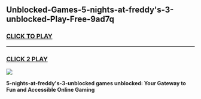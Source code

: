 
## Unblocked-Games-5-nights-at-freddy's-3-unblocked-Play-Free-9ad7q
<h3>
<a href="https://premium76.site?title=5-nights-at-freddy's-3-unblocked&ref=23A">CLICK TO PLAY</a></h3>
<hr>

<h3>
<a href="https://premium76.site?title=5-nights-at-freddy's-3-unblocked&ref=23A">CLICK 2 PLAY</a>
  
</h3>

<a href="https://premium76.site?title=5-nights-at-freddy's-3-unblocked&ref=23A"><img src="https://clearcache.store/games.png"></a>


**5-nights-at-freddy's-3-unblocked games unblocked: Your Gateway to Fun and Accessible Online Gaming**
